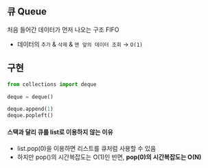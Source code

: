 ## 큐 Queue

처음 들어간 데이터가 먼저 나오는 구조 FIFO
* 데이터의 ```추가``` & ```삭제``` & ```맨 앞의 데이터 조회``` → ```O(1)```

## 구현

```python
from collections import deque

deque = deque()

deque.append(1)
deque.popleft()
```


#### 스택과 달리 큐를 list로 이용하지 않는 이유

* list.pop(0)을 이용하면 리스트를 큐처럼 사용할 수 있음
* 하지만 pop()의 시간복잡도는 O(1)인 반면, **pop(0)의 시간복잡도는 O(N)**
